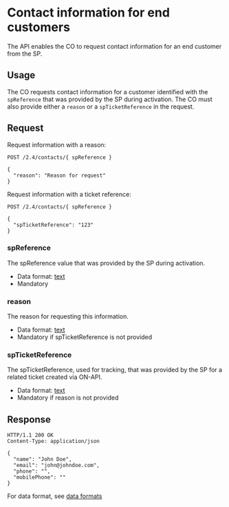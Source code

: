 # Contact information for end customers

The API enables the CO to request contact information for an end customer from the SP.

## Usage

The CO requests contact information for a customer identified with the `spReference` that was provided by the SP 
during activation. The CO must also provide either a `reason` or a `spTicketReference` in the request.

## Request

Request information with a reason:

```http
POST /2.4/contacts/{ spReference }

{
  "reason": "Reason for request"
}
```

Request information with a ticket reference:

```http
POST /2.4/contacts/{ spReference }

{
  "spTicketReference": "123"
}
```

### spReference

The spReference value that was provided by the SP during activation.

* Data format: [text](../common/dataformats.md#text)
* Mandatory

### reason

The reason for requesting this information.

* Data format: [text](../common/dataformats.md#text)
* Mandatory if spTicketReference is not provided

### spTicketReference

The spTicketReference, used for tracking, that was provided by the SP for a related ticket created via ON-API.

* Data format: [text](../common/dataformats.md#text)
* Mandatory if reason is not provided

## Response

```http
HTTP/1.1 200 OK
Content-Type: application/json

{
  "name": "John Doe",
  "email": "john@johndoe.com",
  "phone": "",
  "mobilePhone": ""
}
```

For data format, see [data formats](../../2.4.0/common/dataformats.md)
